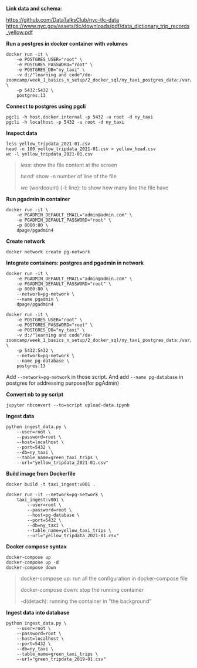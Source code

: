 **Link data and schema**:

https://github.com/DataTalksClub/nyc-tlc-data
https://www.nyc.gov/assets/tlc/downloads/pdf/data_dictionary_trip_records_yellow.pdf

**Run a postgres in docker container with volumes**
```
docker run -it \
    -e POSTGRES_USER="root" \
    -e POSTGRES_PASSWORD="root" \
    -e POSTGRES_DB="ny_taxi" \
    -v d:/"learning and code"/de-zoomcamp/week_1_basics_n_setup/2_docker_sql/ny_taxi_postgres_data:/var/lib/postgresql/data \
    -p 5432:5432 \
    postgres:13
```

**Connect to postgres using pgcli**
```
pgcli -h host.docker.internal -p 5432 -u root -d ny_taxi
pgcli -h localhost -p 5432 -u root -d ny_taxi
```
**Inspect data**
```
less yellow_tripdata_2021-01.csv
head -n 100 yellow_tripdata_2021-01.csv > yellow_head.csv
wc -l yellow_tripdata_2021-01.csv
```
> *less*: show the file content at the screen
> 
> *head*: show -n number of line of the file 
> 
> *wc* (wordcount) (-l: line):  to show how many line the file have

**Run pgadmin in container**
```
docker run -it \
    -e PGADMIN_DEFAULT_EMAIL="admin@admin.com" \
    -e PGADMIN_DEFAULT_PASSWORD="root" \
    -p 8080:80 \
    dpage/pgadmin4
```

**Create network**
```
docker network create pg-network
```

**Integrate containers: postgres and pgadmin in network**
```
docker run -it \
    -e PGADMIN_DEFAULT_EMAIL="admin@admin.com" \
    -e PGADMIN_DEFAULT_PASSWORD="root" \
    -p 8080:80 \
    --network=pg-network \
    --name pgadmin \
    dpage/pgadmin4
```
```
docker run -it \
    -e POSTGRES_USER="root" \
    -e POSTGRES_PASSWORD="root" \
    -e POSTGRES_DB="ny_taxi" \
    -v d:/"learning and code"/de-zoomcamp/week_1_basics_n_setup/2_docker_sql/ny_taxi_postgres_data:/var/lib/postgresql/data \
    -p 5432:5432 \
    --network=pg-network \
    --name pg-database \
    postgres:13
```
Add ```--network=pg-network``` in those script. And add ```--name pg-database``` in postgres for addressing purpose(for pgAdmin)

**Convert nb to py script**
```
jupyter nbconvert --to=script upload-data.ipynb
```
**Ingest data**
```
python ingest_data.py \
    --user=root \
    --password=root \
    --host=localhost \
    --port=5432 \
    --db=ny_taxi \
    --table_name=green_taxi_trips \
    --url="yellow_tripdata_2021-01.csv"
```
**Build image from Dockerfile**
```
docker build -t taxi_ingest:v001 .
```
```
docker run -it --network=pg-network \
    taxi_ingest:v001 \
        --user=root \
        --password=root \
        --host=pg-database \
        --port=5432 \
        --db=ny_taxi \
        --table_name=yellow_taxi_trips \
        --url="yellow_tripdata_2021-01.csv"
```
**Docker compose syntax**
```
docker-compose up
docker-compose up -d
docker-compose down
```
> docker-compose up: run all the configuration in docker-compose file
> 
> docker-compose down: stop the running container
> 
> -d(detach): running the container in "the background"

**Ingest data into database**
```
python ingest_data.py \
    --user=root \
    --password=root \
    --host=localhost \
    --port=5432 \
    --db=ny_taxi \
    --table_name=green_taxi_trips \
    --url="green_tripdata_2019-01.csv"
```